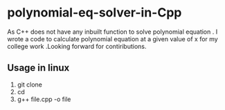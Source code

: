 # polynomial-eq-solver-in-Cpp
As C++ does not have any inbuilt function to solve polynomial equation . I wrote a code to calculate polynomial equation at a given value of x for my college work .Looking forward for contiributions.

## Usage in linux
1. git clone <br>
2. cd <directory> <br>
3. g++ file.cpp -o file
